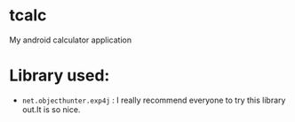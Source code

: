 # tcalc
My android calculator application 
# Library used: 
* `net.objecthunter.exp4j` : I really recommend everyone to try this library out.It is so nice.
